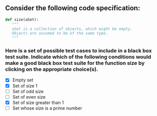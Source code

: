## Consider the following code specification:

```py
def size(aSet):
   """
   aSet is a collection of objects, which might be empty.
   Objects are assumed to be of the same type.
   """
```

### Here is a set of possible test cases to include in a black box test suite. Indicate which of the following conditions would make a good black box test suite for the function size by clicking on the appropriate choice(s).


- [x] Empty set
- [x] Set of size 1
- [ ] Set of odd size
- [ ] Set of even size
- [x] Set of size greater than 1
- [ ] Set whose size is a prime number

